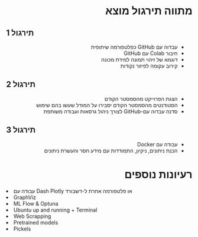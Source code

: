 <h1 dir='rtl'> מתווה תירגול מוצא</h1>

<p dir='rtl'>
<h2> תירגול 1</h1>
<ul dir='rtl'>
    <li>עבדוה עם GitHub כפלטפורמה שיתופית</li>
    <li>חיבור Colab עם GitHub</li>
    <li>דוגמא של זיהוי תמונה למידת מכונה</li>
    <li>קירוב עקומה לפיזור נקודות</li>
</ul>
<h2> תירגול 2</h1>
<ul dir='rtl'>
    <li>הצגת הפרוייקט מהסמסטר הקודם</li>
    <li>הסטודנטים מהסמסטר הקודם יסבירו על המודל שעשו בהם שימוש</li>
    <li>סדנה עבדוה עם-GitHub לצורך ניהול גרסאות ועבודה משותפת</li>
</ul>
<h2> תירגול 3</h1>
<ul dir='rtl'>
    <li>עבודה עם Docker</li>
    <li>הכנת ניתונים, ניקיון, התמודדות עם מידע חסר והעשרת ניתונים</li>
</ul>
</p>
<h1 dir='rtl'> רעיונות נוספים</h1>
<p dir='rtl>
<ul dir='rtl'>
    <li>עבודה עם Dash Plotly או פלטפורמה אחרת ל-דשבורד</li>
    <li>GraphViz</li>
    <li>ML Flow & Optuna</li>
    <li>Ubuntu up and running + Terminal</li>
    <li>Web Scrapping</li>
    <li>Pretrained models</li>
    <li>Pickels</li>

</ul>
</p>
